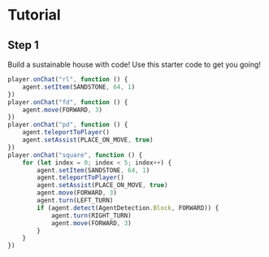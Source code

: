 # Tutorial

## Step 1
Build a sustainable house with code! Use this starter code to get you going!

```javascript
player.onChat("rl", function () {
    agent.setItem(SANDSTONE, 64, 1)
})
player.onChat("fd", function () {
    agent.move(FORWARD, 3)
})
player.onChat("pd", function () {
    agent.teleportToPlayer()
    agent.setAssist(PLACE_ON_MOVE, true)
})
player.onChat("square", function () {
    for (let index = 0; index < 5; index++) {
        agent.setItem(SANDSTONE, 64, 1)
        agent.teleportToPlayer()
        agent.setAssist(PLACE_ON_MOVE, true)
        agent.move(FORWARD, 3)
        agent.turn(LEFT_TURN)
        if (agent.detect(AgentDetection.Block, FORWARD)) {
            agent.turn(RIGHT_TURN)
            agent.move(FORWARD, 3)
        }
    }
})
```


